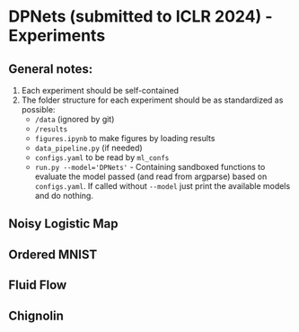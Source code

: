 # DPNets (submitted to ICLR 2024) - Experiments 

## General notes:
1. Each experiment should be self-contained
2. The folder structure for each experiment should be as standardized as possible:
    - `/data` (ignored by git)
    - `/results`
    - `figures.ipynb` to make figures by loading results
    - `data_pipeline.py` (if needed)
    - `configs.yaml` to be read by `ml_confs`
    - `run.py --model='DPNets'` - Containing sandboxed functions to evaluate the model passed (and read from argparse) based on `configs.yaml`. If called without `--model` just print the available models and do nothing. 

## Noisy Logistic Map

## Ordered MNIST

## Fluid Flow

## Chignolin